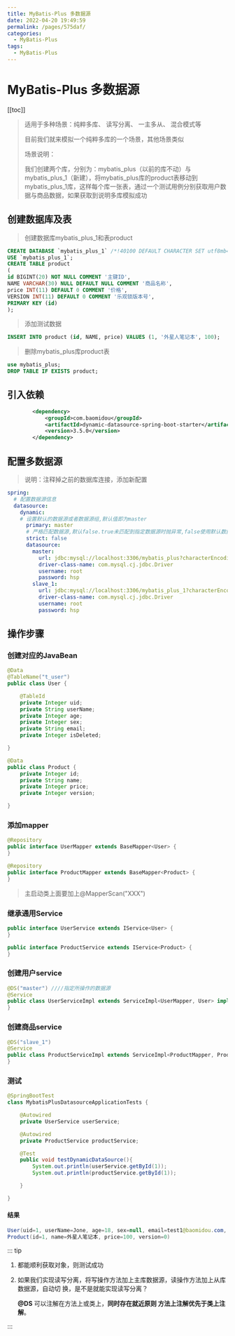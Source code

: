 ```yaml
---
title: MyBatis-Plus 多数据源
date: 2022-04-20 19:49:59
permalink: /pages/575daf/
categories:
  - MyBatis-Plus
tags:
  - MyBatis-Plus
---
```

# MyBatis-Plus 多数据源

[[toc]]

> 适用于多种场景：纯粹多库、 读写分离、 一主多从、 混合模式等
>
> 目前我们就来模拟一个纯粹多库的一个场景，其他场景类似
>
> 场景说明：
>
> 我们创建两个库，分别为：mybatis_plus（以前的库不动）与mybatis_plus_1（新建），将mybatis_plus库的product表移动到mybatis_plus_1库，这样每个库一张表，通过一个测试用例分别获取用户数据与商品数据，如果获取到说明多库模拟成功

## 创建数据库及表

> 创建数据库mybatis_plus_1和表product

```sql
CREATE DATABASE `mybatis_plus_1` /*!40100 DEFAULT CHARACTER SET utf8mb4 */;
USE `mybatis_plus_1`;
CREATE TABLE product
(
id BIGINT(20) NOT NULL COMMENT '主键ID',
NAME VARCHAR(30) NULL DEFAULT NULL COMMENT '商品名称',
price INT(11) DEFAULT 0 COMMENT '价格',
VERSION INT(11) DEFAULT 0 COMMENT '乐观锁版本号',
PRIMARY KEY (id)
);
```

> 添加测试数据

```sql
INSERT INTO product (id, NAME, price) VALUES (1, '外星人笔记本', 100);
```

> 删除mybatis_plus库product表

```sql
use mybatis_plus;
DROP TABLE IF EXISTS product;
```

## 引入依赖

```xml
        <dependency>
            <groupId>com.baomidou</groupId>
            <artifactId>dynamic-datasource-spring-boot-starter</artifactId>
            <version>3.5.0</version>
        </dependency>
```

## 配置多数据源

> 说明：注释掉之前的数据库连接，添加新配置

```yaml
spring:
  # 配置数据源信息
  datasource:
    dynamic:
    # 设置默认的数据源或者数据源组,默认值即为master
      primary: master
      # 严格匹配数据源,默认false.true未匹配到指定数据源时抛异常,false使用默认数据源
      strict: false
      datasource:
        master:
          url: jdbc:mysql://localhost:3306/mybatis_plus?characterEncoding=utf-8&useSSL=false
          driver-class-name: com.mysql.cj.jdbc.Driver
          username: root
          password: hsp
        slave_1:
          url: jdbc:mysql://localhost:3306/mybatis_plus_1?characterEncoding=utf-8&useSSL=false
          driver-class-name: com.mysql.cj.jdbc.Driver
          username: root
          password: hsp
```

## 操作步骤

### 创建对应的JavaBean

```java
@Data
@TableName("t_user")
public class User {

    @TableId
    private Integer uid;
    private String userName;
    private Integer age;
    private Integer sex;
    private String email;
    private Integer isDeleted;

}
```

```java
@Data
public class Product {
    private Integer id;
    private String name;
    private Integer price;
    private Integer version;

}
```

### 添加mapper

```java
@Repository
public interface UserMapper extends BaseMapper<User> {
}
```

```java
@Repository
public interface ProductMapper extends BaseMapper<Product> {
}
```

> 主启动类上面要加上@MapperScan("XXX")

### 继承通用Service

```java
public interface UserService extends IService<User> {
}
```

```java
public interface ProductService extends IService<Product> {
}
```

### 创建用户service

```java
@DS("master") ////指定所操作的数据源
@Service
public class UserServiceImpl extends ServiceImpl<UserMapper, User> implements UserService {
}
```

### 创建商品service

```java
@DS("slave_1")
@Service
public class ProductServiceImpl extends ServiceImpl<ProductMapper, Product> implements ProductService {
}
```

### 测试

```java
@SpringBootTest
class MybatisPlusDatasourceApplicationTests {

    @Autowired
    private UserService userService;

    @Autowired
    private ProductService productService;

    @Test
    public void testDynamicDataSource(){
        System.out.println(userService.getById(1));
        System.out.println(productService.getById(1));

    }

}
```

#### 结果

```java
User(uid=1, userName=Jone, age=18, sex=null, email=test1@baomidou.com, isDeleted=1)//isDeleted并没有标注@TableLogic
Product(id=1, name=外星人笔记本, price=100, version=0)
```

::: tip

1. 都能顺利获取对象，则测试成功

2. 如果我们实现读写分离，将写操作方法加上主库数据源，读操作方法加上从库数据源，自动切
   换，是不是就能实现读写分离？

   **@DS** 可以注解在方法上或类上，**同时存在就近原则 方法上注解优先于类上注解**。

:::



